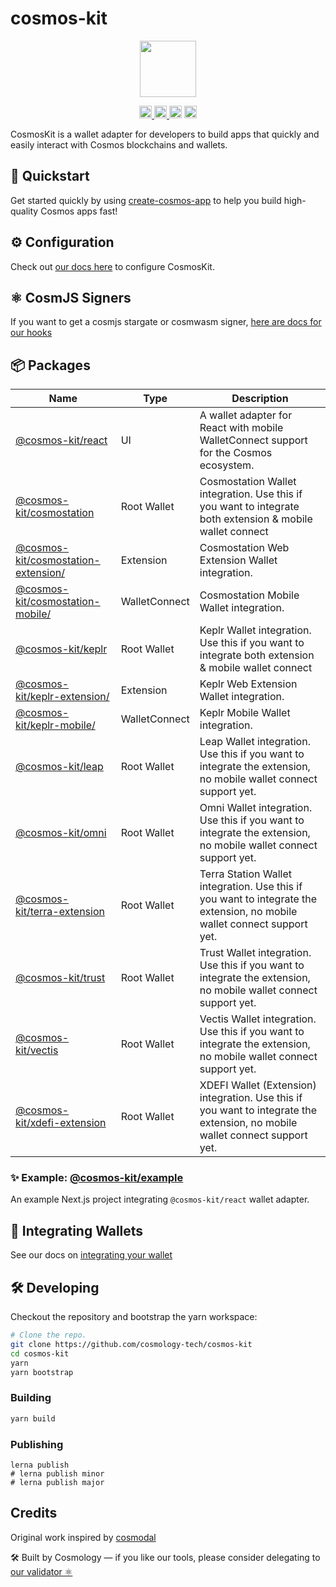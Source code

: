 # cosmos-kit

<p align="center" width="100%">
    <img height="90" src="https://user-images.githubusercontent.com/545047/190171432-5526db8f-9952-45ce-a745-bea4302f912b.svg" />
</p>

<p align="center" width="100%">
  <a href="https://github.com/cosmology-tech/cosmos-kit/actions/workflows/run-tests.yml">
    <img height="20" src="https://github.com/cosmology-tech/cosmos-kit/actions/workflows/run-tests.yml/badge.svg" />
  </a>
  <a href="https://www.npmjs.com/package/@cosmos-kit/core">
    <img height="20" src="https://img.shields.io/npm/dt/@cosmos-kit/core" />
  </a>
   <a href="https://github.com/cosmology-tech/cosmos-kit/blob/main/LICENSE"><img height="20" src="https://img.shields.io/badge/license-BSD%203--Clause%20Clear-blue.svg"></a>
   <a href="https://www.npmjs.com/package/@cosmos-kit/core"><img height="20" src="https://img.shields.io/github/package-json/v/cosmology-tech/cosmos-kit?filename=packages%2Fcore%2Fpackage.json"></a>
</p>

CosmosKit is a wallet adapter for developers to build apps that quickly and easily interact with Cosmos blockchains and wallets.

## 🏁 Quickstart

Get started quickly by using [create-cosmos-app](https://github.com/cosmology-tech/create-cosmos-app) to help you build high-quality Cosmos apps fast!

## ⚙️ Configuration

Check out [our docs here](https://docs.cosmoskit.com/get-started) to configure CosmosKit.

## ⚛️ CosmJS Signers

If you want to get a cosmjs stargate or cosmwasm signer, [here are docs for our hooks](https://docs.cosmoskit.com/WalletManager/signing-client)

## 📦 Packages

| Name | Type | Description |
|----|----|----|
| [@cosmos-kit/react](packages/react) | UI | A wallet adapter for React with mobile WalletConnect support for the Cosmos ecosystem. |
| [@cosmos-kit/cosmostation](packages/cosmostation) | Root Wallet | Cosmostation Wallet integration. Use this if you want to integrate both extension & mobile wallet connect |
| [@cosmos-kit/cosmostation-extension/](packages/cosmostation-extension/) | Extension | Cosmostation Web Extension Wallet integration. |
| [@cosmos-kit/cosmostation-mobile/](packages/cosmostation-mobile/) | WalletConnect | Cosmostation Mobile Wallet integration. |
| [@cosmos-kit/keplr](packages/keplr) | Root Wallet | Keplr Wallet integration. Use this if you want to integrate both extension & mobile wallet connect |
| [@cosmos-kit/keplr-extension/](packages/keplr-extension/) | Extension | Keplr Web Extension Wallet integration. |
| [@cosmos-kit/keplr-mobile/](packages/keplr-mobile/) | WalletConnect | Keplr Mobile Wallet integration. |
| [@cosmos-kit/leap](packages/leap) | Root Wallet | Leap Wallet integration. Use this if you want to integrate the extension, no mobile wallet connect support yet. |
| [@cosmos-kit/omni](packages/omni) | Root Wallet | Omni Wallet integration. Use this if you want to integrate the extension, no mobile wallet connect support yet. |
| [@cosmos-kit/terra-extension](packages/terra-extension) | Root Wallet | Terra Station Wallet integration. Use this if you want to integrate the extension, no mobile wallet connect support yet. |
| [@cosmos-kit/trust](packages/trust) | Root Wallet | Trust Wallet integration. Use this if you want to integrate the extension, no mobile wallet connect support yet. |
| [@cosmos-kit/vectis](packages/vectis) | Root Wallet | Vectis Wallet integration. Use this if you want to integrate the extension, no mobile wallet connect support yet. |
| [@cosmos-kit/xdefi-extension](packages/xdefi-extension) | Root Wallet | XDEFI Wallet (Extension) integration. Use this if you want to integrate the extension, no mobile wallet connect support yet. |

### ✨ Example: [@cosmos-kit/example](packages/example)

An example Next.js project integrating `@cosmos-kit/react` wallet adapter.

## 🔌 Integrating Wallets

See our docs on [integrating your wallet](https://docs.cosmoskit.com/integrating-wallets)

## 🛠 Developing

Checkout the repository and bootstrap the yarn workspace:

```sh
# Clone the repo.
git clone https://github.com/cosmology-tech/cosmos-kit
cd cosmos-kit
yarn
yarn bootstrap
```

### Building

```sh
yarn build
```

### Publishing

```
lerna publish
# lerna publish minor
# lerna publish major
```

## Credits

Original work inspired by [cosmodal](https://github.com/chainapsis/cosmodal)

🛠 Built by Cosmology — if you like our tools, please consider delegating to [our validator ⚛️](https://cosmology.tech/validator)
